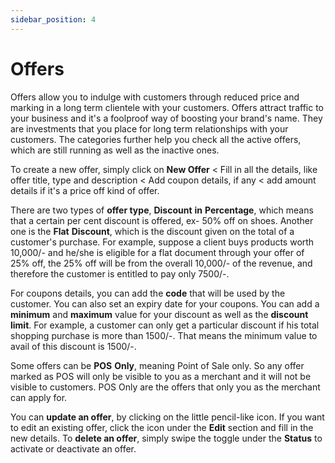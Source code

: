 ```yaml
---
sidebar_position: 4
---
```


# Offers 

Offers allow you to indulge with customers through reduced price and marking in a long term clientele with your customers. Offers attract traffic to your business and it's a foolproof way of boosting your brand's name. They are investments that you place for long term relationships with your customers. The categories further help you check all the active offers, which are still running as well as the inactive ones. 

To create a new offer, simply click on **New Offer** < Fill in all the details, like offer title, type and description < Add coupon details, if any < add amount details if it's a price off kind of offer.

There are two types of **offer type**, **Discount** **in** **Percentage**, which means that a certain per cent discount is offered, ex- 50% off on shoes. Another one is the **Flat** **Discount**, which is the discount given on the total of a customer's purchase. For example, suppose a client buys products worth 10,000/- and he/she is eligible for a flat document through your offer of 25% off, the 25% off will be from the overall 10,000/- of the revenue, and therefore the customer is entitled to pay only 7500/-.

For coupons details, you can add the **code** that will be used by the customer. You can also set an expiry date for your coupons.  You can add a **minimum** and **maximum** value for your discount as well as the **discount** **limit**. For example, a customer can only get a particular discount if his total shopping purchase is more than 1500/-. That means the minimum value to avail of this discount is 1500/-. 

Some offers can be **POS** **Only**, meaning Point of Sale only. So any offer marked as  POS  will only be visible to you as a merchant and it will not be visible to customers. POS Only are the offers that only you as the merchant can apply for.

You can **update an offer**, by clicking on the little pencil-like icon.
If you want to edit an existing offer, click the icon under the **Edit** section and fill in the new details.
To **delete an offer**, simply swipe the toggle under the **Status** to activate or deactivate an offer. 



